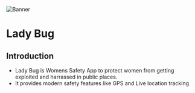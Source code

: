 ![Banner](https://user-images.githubusercontent.com/75939390/230777225-083fec61-2c39-47dc-8c27-91ba1749260f.jpg)

# Lady Bug

## Introduction 
- Lady Bug is Womens Safety App to protect women from getting exploited and harrassed in public places.
- It provides modern safety features like GPS and Live location tracking

